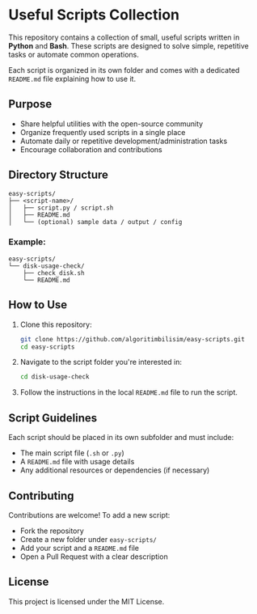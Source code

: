 # Useful Scripts Collection

This repository contains a collection of small, useful scripts written in **Python** and **Bash**. These scripts are designed to solve simple, repetitive tasks or automate common operations. 

Each script is organized in its own folder and comes with a dedicated `README.md` file explaining how to use it.

## Purpose

- Share helpful utilities with the open-source community
- Organize frequently used scripts in a single place
- Automate daily or repetitive development/administration tasks
- Encourage collaboration and contributions

## Directory Structure

```
easy-scripts/
├── <script-name>/
│   ├── script.py / script.sh
│   ├── README.md
│   └── (optional) sample data / output / config
```

### Example:

```
easy-scripts/
└── disk-usage-check/
    ├── check_disk.sh
    └── README.md
```

## How to Use

1.  Clone this repository:
    ```bash
    git clone https://github.com/algoritimbilisim/easy-scripts.git
    cd easy-scripts
    ```

2.  Navigate to the script folder you're interested in:
    ```bash
    cd disk-usage-check
    ```

3.  Follow the instructions in the local `README.md` file to run the script.

## Script Guidelines

Each script should be placed in its own subfolder and must include:

- The main script file (`.sh` or `.py`)
- A `README.md` file with usage details
- Any additional resources or dependencies (if necessary)

## Contributing

Contributions are welcome! To add a new script:

- Fork the repository
- Create a new folder under `easy-scripts/`
- Add your script and a `README.md` file
- Open a Pull Request with a clear description

## License

This project is licensed under the MIT License.
